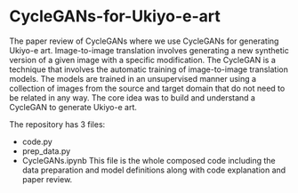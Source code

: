 # CycleGANs-for-Ukiyo-e-art

The paper review of CycleGANs where we use CycleGANs for generating Ukiyo-e art.
Image-to-image translation involves generating a new synthetic version of a given image with a specific modification. The CycleGAN is a technique that involves the automatic training of image-to-image translation models. The models are trained in an unsupervised manner using a collection of images from the source and target domain that do not need to be related in any way. The core idea was to build and understand a CycleGAN to generate Ukiyo-e art.

The repository has 3 files:
- code.py
- prep_data.py
- CycleGANs.ipynb This file is the whole composed code including the data preparation and model definitions along with code explanation and paper review.
